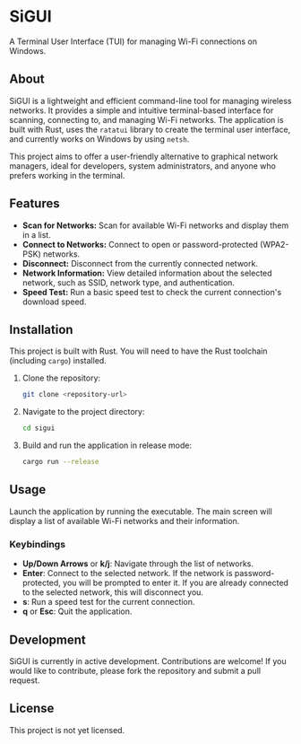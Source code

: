 # SiGUI

A Terminal User Interface (TUI) for managing Wi-Fi connections on Windows.

## About

SiGUI is a lightweight and efficient command-line tool for managing wireless networks. It provides a simple and intuitive terminal-based interface for scanning, connecting to, and managing Wi-Fi networks. The application is built with Rust, uses the `ratatui` library to create the terminal user interface, and currently works on Windows by using `netsh`.

This project aims to offer a user-friendly alternative to graphical network managers, ideal for developers, system administrators, and anyone who prefers working in the terminal.

## Features

*   **Scan for Networks:** Scan for available Wi-Fi networks and display them in a list.
*   **Connect to Networks:** Connect to open or password-protected (WPA2-PSK) networks.
*   **Disconnect:** Disconnect from the currently connected network.
*   **Network Information:** View detailed information about the selected network, such as SSID, network type, and authentication.
*   **Speed Test:** Run a basic speed test to check the current connection's download speed.

## Installation

This project is built with Rust. You will need to have the Rust toolchain (including `cargo`) installed.

1.  Clone the repository:
    ```sh
    git clone <repository-url>
    ```
2.  Navigate to the project directory:
    ```sh
    cd sigui
    ```
3.  Build and run the application in release mode:
    ```sh
    cargo run --release
    ```

## Usage

Launch the application by running the executable. The main screen will display a list of available Wi-Fi networks and their information.

### Keybindings

*   **Up/Down Arrows** or **k/j**: Navigate through the list of networks.
*   **Enter**: Connect to the selected network. If the network is password-protected, you will be prompted to enter it. If you are already connected to the selected network, this will disconnect you.
*   **s**: Run a speed test for the current connection.
*   **q** or **Esc**: Quit the application.

## Development

SiGUI is currently in active development. Contributions are welcome! If you would like to contribute, please fork the repository and submit a pull request.

## License

This project is not yet licensed.